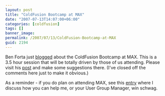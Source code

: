 ```yaml
---
layout: post
title: "ColdFusion Bootcamp at MAX"
date: "2007-07-13T14:07:00+06:00"
categories: [coldfusion]
tags: []
banner_image: 
permalink: /2007/07/13/ColdFusion-Bootcamp-at-MAX
guid: 2194
---
```


Ben Forta just <a href="http://www.forta.com/blog/index.cfm/2007/7/13/Build-Your-Own-MAX-Bootcamp-Session">blogged</a> about the ColdFusion Bootcamp at MAX. This is a 3.5 hour session that will be totally driven by those of us attending. Please visit his <a href="http://www.forta.com/blog/index.cfm/2007/7/13/Build-Your-Own-MAX-Bootcamp-Session">post</a> and make some suggestions there. (I've closed off the comments here just to make it obvious.)

As a reminder - if you do plan on attending MAX, see this <a href="http://www.raymondcamden.com/index.cfm/2007/6/22/Registering-for-MAX-Use-me">entry</a> where I discuss how you can help me, or your User Group Manager, win schwag.